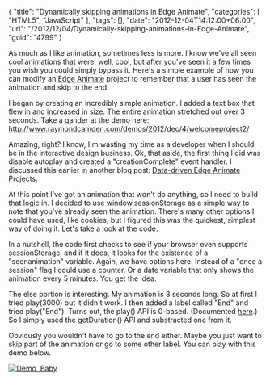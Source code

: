 {
	"title": "Dynamically skipping animations in Edge Animate",
	"categories": [
		"HTML5",
		"JavaScript"
	],
	"tags": [],
	"date": "2012-12-04T14:12:00+06:00",
	"url": "/2012/12/04/Dynamically-skipping-animations-in-Edge-Animate",
	"guid": "4799"
}

As much as I like animation, sometimes less is more. I know we've all seen cool animations that were, well, cool, but after you've seen it a few times you wish you could simply bypass it. Here's a simple example of how you can modify an <a href="http://html.adobe.com/edge/animate/">Edge Animate</a> project to remember that a user has seen the animation and skip to the end.
<!--more-->
I began by creating an incredibly simple animation. I added a text box that flew in and increased in size. The entire animation stretched out over 3 seconds. Take a gander at the demo here: <a href="http://www.raymondcamden.com/demos/2012/dec/4/welcomeproject2/">http://www.raymondcamden.com/demos/2012/dec/4/welcomeproject2/</a>

Amazing, right? I know, I'm wasting my time as a developer when I should be in the interactive design business. Ok, that aside, the first thing I did was disable autoplay and created a "creationComplete" event handler. I discussed this earlier in another blog post: <a href="http://www.raymondcamden.com/index.cfm/2012/11/7/Datadriven-Edge-Animate-projects">Data-driven Edge Animate Projects</a>.

At this point I've got an animation that won't do anything, so I need to build that logic in. I decided to use window.sessionStorage as a simple way to note that you've already seen the animation. There's many other options I could have used, like cookies, but I figured this was the quickest, simplest way of doing it. Let's take a look at the code.

<script src="https://gist.github.com/4207741.js?file=gistfile1.js"></script>

In a nutshell, the code first checks to see if your browser even supports sessionStorage, and if it does, it looks for the existence of a "seenanimation" variable. Again, we have options here. Instead of a "once a session" flag I could use a counter. Or a date variable that only shows the animation every 5 minutes. You get the idea. 

The else portion is interesting. My animation is 3 seconds long. So at first I tried play(3000) but it didn't work. I then added a label called "End" and tried play("End"). Turns out, the play() API is 0-based. (Documented <a href="http://www.adobe.com/devnet-docs/edgeanimate/api/current/index.html">here</a>.) So I simply used the getDuration() API and substracted one from it. 

Obviously you wouldn't have to go to the end either. Maybe you just want to skip part of the animation or go to some other label. You can play with this demo below.

<a href="http://www.raymondcamden.com/demos/2012/dec/4/"><img src="http://www.raymondcamden.com/images/icon_128.png" title="Demo, Baby" border="0"></a>